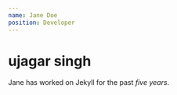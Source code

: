 ```yaml
---
name: Jane Doe
position: Developer
---
```

# ujagar singh
Jane has worked on Jekyll for the past *five years*.
